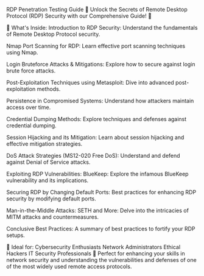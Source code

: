 RDP Penetration Testing Guide 🚀
Unlock the Secrets of Remote Desktop Protocol (RDP) Security with our Comprehensive Guide! 📘

📖 What's Inside:
Introduction to RDP Security: Understand the fundamentals of Remote Desktop Protocol security.

Nmap Port Scanning for RDP: Learn effective port scanning techniques using Nmap.

Login Bruteforce Attacks & Mitigations: Explore how to secure against login brute force attacks.

Post-Exploitation Techniques using Metasploit: Dive into advanced post-exploitation methods.

Persistence in Compromised Systems: Understand how attackers maintain access over time.

Credential Dumping Methods: Explore techniques and defenses against credential dumping.

Session Hijacking and its Mitigation: Learn about session hijacking and effective mitigation strategies.

DoS Attack Strategies (MS12-020 Free DoS): Understand and defend against Denial of Service attacks.

Exploiting RDP Vulnerabilities: BlueKeep: Explore the infamous BlueKeep vulnerability and its implications.

Securing RDP by Changing Default Ports: Best practices for enhancing RDP security by modifying default ports.

Man-in-the-Middle Attacks: SETH and More: Delve into the intricacies of MITM attacks and countermeasures.

Conclusive Best Practices: A summary of best practices to fortify your RDP setups.

🚀 Ideal for:
Cybersecurity Enthusiasts
Network Administrators
Ethical Hackers
IT Security Professionals
🎯 Perfect for enhancing your skills in network security and understanding the vulnerabilities and defenses of one of the most widely used remote access protocols.
